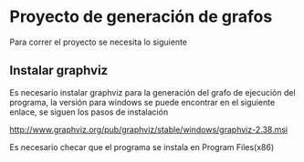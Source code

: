 # Proyecto de generación de grafos 

Para correr el proyecto se necesita lo siguiente


Instalar graphviz
--------------------

Es necesario instalar graphviz para la generación del grafo de ejecución del programa, la versión para windows se puede encontrar en el siguiente enlace, se siguen los pasos de instalación

http://www.graphviz.org/pub/graphviz/stable/windows/graphviz-2.38.msi

Es necesario checar que el programa se instala en Program Files(x86)

